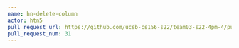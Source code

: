 ```yaml
---
name: hn-delete-column
actor: htn5
pull_request_url: https://github.com/ucsb-cs156-s22/team03-s22-4pm-4/pull/31
pull_request_num: 31
---
```

